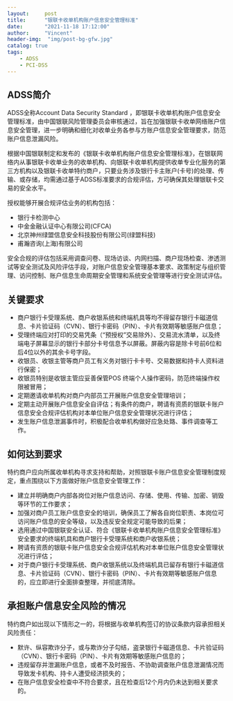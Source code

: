 ```yaml
---
layout:     post
title:      "银联卡收单机构账户信息安全管理标准"
date:       "2021-11-18 17:12:00"
author:     "Vincent"
header-img:  "img/post-bg-gfw.jpg"
catalog: true
tags:
    - ADSS
    - PCI-DSS
---
```


## ADSS简介

ADSS全称Account Data Security Standard ，即银联卡收单机构账户信息安全管理标准，由中国银联风险管理委员会审核通过，旨在加强银联卡收单网络账户信息安全管理，进一步明确和细化对收单业务各参与方账户信息安全管理要求，防范账户信息泄漏风险。

根据中国银联制定和发布的《银联卡收单机构账户信息安全管理标准》，在银联网络内从事银联卡收单业务的收单机构、向银联卡收单机构提供收单专业化服务的第三方机构以及银联卡收单特约商户，只要业务涉及银行卡主账户(卡号)的处理、传输、或存储，均需通过基于ADSS标准要求的合规评估，方可确保其处理银联卡交易的安全水平。

授权能够开展合规评估业务的机构包括：

- 银行卡检测中心
- 中金金融认证中心有限公司(CFCA)
- 北京神州绿盟信息安全科技股份有限公司(绿盟科技)
- 甫瀚咨询(上海)有限公司

安全合规的评估包括采用调查问卷、现场访谈、内网扫描、商户现场检查、渗透测试等安全测试及风险评估手段，对账户信息安全管理基本要求、政策制定与组织管理、访问控制、账户信息生命周期安全管理和系统安全管理等进行安全测试评估。

## 关键要求

- 商户银行卡受理系统、商户收银系统和终端机具等均不得留存银行卡磁道信息、卡片验证码（CVN）、银行卡密码（PIN）、卡片有效期等敏感账户信息；
- 受理终端应对打印的交易凭条（“预授权”交易除外）、交易流水清单，以及终端电子屏幕显示的银行卡部分卡号信息予以屏蔽。屏蔽内容是除卡号前6位和后4位以外的其余卡号字段。
- 收银员、收银主管等商户员工有义务对银行卡卡号、交易数据和持卡人资料进行保密；
- 收银员特别是收银主管应妥善保管POS 终端个人操作密码，防范终端操作权限被冒用；
- 定期邀请收单机构对商户内部员工开展账户信息安全管理培训；
- 定期主动开展账户信息安全自评估；有条件的商户，聘请有资质的银联卡账户信息安全合规评估机构对本单位账户信息安全管理状况进行评估；
- 发生账户信息泄漏事件时，积极配合收单机构做好应急处臵、事件调查等工作。

## 如何达到要求

特约商户应向所属收单机构寻求支持和帮助，对照银联卡账户信息安全管理制度规定，重点围绕以下方面做好账户信息安全管理工作：

- 建立并明确商户内部各岗位对账户信息访问、存储、使用、传输、加密、销毁等环节的工作要求；
- 加强对商户员工账户信息安全的培训，确保员工了解各自岗位职责、本岗位可访问账户信息的安全等级，以及违反安全规定可能导致的后果；
- 选用通过中国银联安全认证、符合《银联卡收单机构账户信息安全管理标准》安全要求的终端机具和商户银行卡受理系统和商户收银系统；
- 聘请有资质的银联卡账户信息安全合规评估机构对本单位账户信息安全管理状况进行评估；
- 对于商户银行卡受理系统、商户收银系统以及终端机具已留存有银行卡磁道信息、卡片验证码（CVN）、银行卡密码（PIN）、卡片有效期等敏感账户信息的，应立即进行全面排查整理，并彻底清除。

## 承担账户信息安全风险的情况

特约商户如出现以下情形之一的，将根据与收单机构签订的协议条款内容承担相关风险责任：

- 默许、纵容欺诈分子，或与欺诈分子勾结，盗录银行卡磁道信息、卡片验证码（CVN）、银行卡密码（PIN）、卡片有效期等敏感账户信息的；
- 违规留存并泄漏账户信息，或者不及时报告、不协助调查账户信息泄漏情况而导致发卡机构、持卡人遭受经济损失的；
- 在账户信息安全检查中不符合要求，且在检查后12个月内仍未达到相关要求的。







